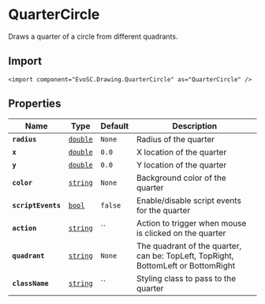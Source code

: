 # QuarterCircle
Draws a quarter of a circle from different quadrants.

## Import
```xml:no-line-numbers
<import component="EvoSC.Drawing.QuarterCircle" as="QuarterCircle" />
```

## Properties
| Name | Type | Default | Description |
|------|------|---------|-------------|
| **`radius`** | [`double`](#) | `None` | Radius of the quarter |
| **`x`** | [`double`](#) | `0.0` | X location of the quarter |
| **`y`** | [`double`](#) | `0.0` | Y location of the quarter |
| **`color`** | [`string`](#) | `None` | Background color of the quarter |
| **`scriptEvents`** | [`bool`](#) | `false` | Enable/disable script events for the quarter |
| **`action`** | [`string`](#) | `` | Action to trigger when mouse is clicked on the quarter |
| **`quadrant`** | [`string`](#) | `None` | The quadrant of the quarter, can be: TopLeft, TopRight, BottomLeft or BottomRight |
| **`className`** | [`string`](#) | `` | Styling class to pass to the quarter |
